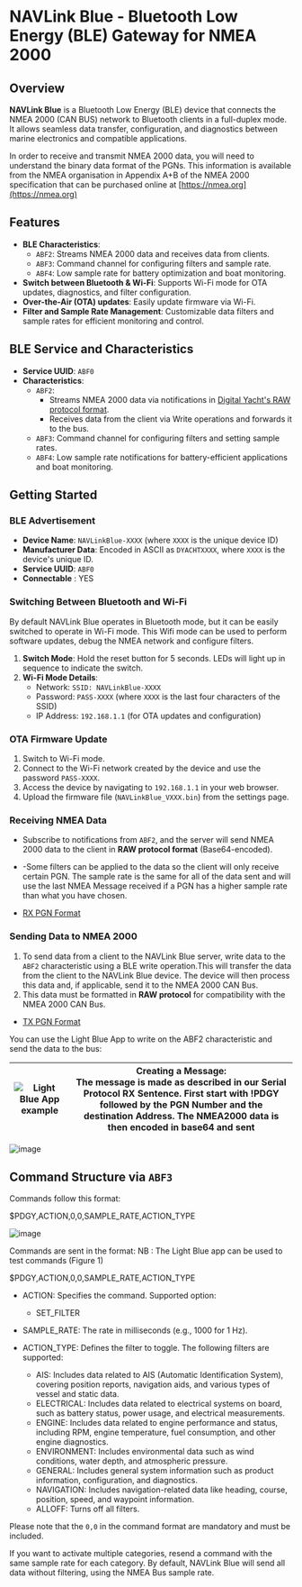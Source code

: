 # NAVLink Blue - Bluetooth Low Energy (BLE) Gateway for NMEA 2000

## Overview
**NAVLink Blue** is a Bluetooth Low Energy (BLE) device that connects the NMEA 2000 (CAN BUS) network to Bluetooth clients in a full-duplex mode. It allows seamless data transfer, configuration, and diagnostics between marine electronics and compatible applications.

In order to receive and transmit NMEA 2000 data, you will need to understand the binary data format of the PGNs. This information is available from the NMEA organisation in Appendix A+B of the NMEA 2000 specification that can be purchased online at [https://nmea.org](https://nmea.org)

## Features
- **BLE Characteristics**:
  - `ABF2`: Streams NMEA 2000 data and receives data from clients.
  - `ABF3`: Command channel for configuring filters and sample rate.
  - `ABF4`: Low sample rate for battery optimization and boat monitoring.
- **Switch between Bluetooth & Wi-Fi**: Supports Wi-Fi mode for OTA updates, diagnostics, and filter configuration.
- **Over-the-Air (OTA) updates**: Easily update firmware via Wi-Fi.
- **Filter and Sample Rate Management**: Customizable data filters and sample rates for efficient monitoring and control.

## BLE Service and Characteristics

- **Service UUID**: `ABF0`
- **Characteristics**:
  - `ABF2`:
    - Streams NMEA 2000 data via notifications in [Digital Yacht's RAW protocol format](https://github.com/digitalyacht/iKonvert/wiki/4.-Serial-Protocol).
    - Receives data from the client via Write operations and forwards it to the bus.
  - `ABF3`: Command channel for configuring filters and setting sample rates.
  - `ABF4`: Low sample rate notifications for battery-efficient applications and boat monitoring.


## Getting Started

### BLE Advertisement
- **Device Name**: `NAVLinkBlue-XXXX` (where `XXXX` is the unique device ID)
- **Manufacturer Data**: Encoded in ASCII as `DYACHTXXXX`, where `XXXX` is the device's unique ID.
- **Service UUID**: `ABF0`
- **Connectable** : YES

### Switching Between Bluetooth and Wi-Fi
By default NAVLink Blue operates in Bluetooth mode, but it can be easily switched to operate in Wi-Fi mode. This Wifi mode can be used to perform software updates, debug the NMEA network and configure filters.  
1. **Switch Mode**: Hold the reset button for 5 seconds. LEDs will light up in sequence to indicate the switch.
2. **Wi-Fi Mode Details**:
   - Network: `SSID: NAVLinkBlue-XXXX`
   - Password: `PASS-XXXX` (where `XXXX` is the last four characters of the SSID)
   - IP Address: `192.168.1.1` (for OTA updates and configuration)

### OTA Firmware Update
1. Switch to Wi-Fi mode.
2. Connect to the Wi-Fi network created by the device and use the password `PASS-XXXX`.
3. Access the device by navigating to `192.168.1.1` in your web browser.
4. Upload the firmware file (`NAVLinkBlue_VXXX.bin`) from the settings page.

### Receiving NMEA Data
- Subscribe to notifications from `ABF2`, and the server will send NMEA 2000 data to the client in **RAW protocol format** (Base64-encoded). 
- -Some filters can be applied to the data so the client will only receive certain PGN. The sample rate is the same for all of the data sent and will use the last NMEA Message received if a PGN has a higher sample rate than what you have chosen. 


- [RX PGN Format](https://github.com/digitalyacht/iKonvert/wiki/4.-Serial-Protocol#41-rx-pgn-sentence)
### Sending Data to NMEA 2000
1. To send data from a client to the NAVLink Blue server, write data to the `ABF2` characteristic using a BLE write operation.This will transfer the data from the client to the NAVLink Blue device. The device will then process this data and, if applicable, send it to the NMEA 2000 CAN Bus.
2. This data must be formatted in **RAW protocol** for compatibility with the NMEA 2000 CAN Bus.
- [TX PGN Format](https://github.com/digitalyacht/iKonvert/wiki/4.-Serial-Protocol#42-tx-pgn-sentence)

You can use the Light Blue App to write on the ABF2 characteristic and send the data to the bus:

| ![Light Blue App example](https://github.com/user-attachments/assets/54b5b856-b369-4deb-a00a-8488c90b531d) | **Creating a Message:**<br>The message is made as described in our Serial Protocol RX Sentence. First start with !PDGY followed by the PGN Number and the destination Address. The NMEA2000 data is then encoded in base64 and sent|
|---|---|

![image](https://github.com/user-attachments/assets/3104a793-373c-4861-9df1-5b17621ddfd2)


## Command Structure via `ABF3`
Commands follow this format:

$PDGY,ACTION,0,0,SAMPLE_RATE,ACTION_TYPE

![image](https://github.com/user-attachments/assets/3e39dcc0-d6b6-4f4f-a96c-5ff6e182e965)


Commands are sent in the format:
NB : The Light Blue app can be used to test commands (Figure 1)


$PDGY,ACTION,0,0,SAMPLE_RATE,ACTION_TYPE

- ACTION: Specifies the command. Supported option:
  - SET_FILTER
  
- SAMPLE_RATE: The rate in milliseconds (e.g., 1000 for 1 Hz).

- ACTION_TYPE: Defines the filter to toggle. The following filters are supported:
  - AIS: Includes data related to AIS (Automatic Identification System), covering position reports, navigation aids, and various types of vessel and static data.
  - ELECTRICAL: Includes data related to electrical systems on board, such as battery status, power usage, and electrical measurements.
  - ENGINE: Includes data related to engine performance and status, including RPM, engine temperature, fuel consumption, and other engine diagnostics.
  - ENVIRONMENT: Includes environmental data such as wind conditions, water depth, and atmospheric pressure.
  - GENERAL: Includes general system information such as product information, configuration, and diagnostics.
  - NAVIGATION: Includes navigation-related data like heading, course, position, speed, and waypoint information.
  - ALLOFF: Turns off all filters.

Please note that the `0,0` in the command format are mandatory and must be included.

If you want to activate multiple categories, resend a command with the same sample rate for each category. By default, NAVLink Blue will send all data without filtering, using the NMEA Bus sample rate.


